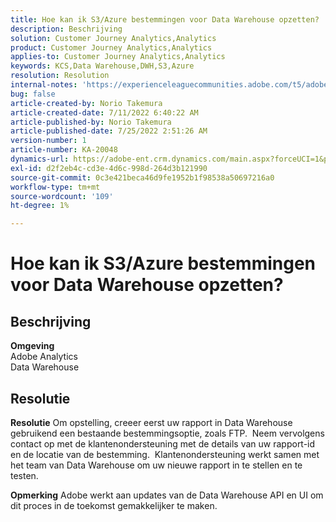 ```yaml
---
title: Hoe kan ik S3/Azure bestemmingen voor Data Warehouse opzetten?
description: Beschrijving
solution: Customer Journey Analytics,Analytics
product: Customer Journey Analytics,Analytics
applies-to: Customer Journey Analytics,Analytics
keywords: KCS,Data Warehouse,DWH,S3,Azure
resolution: Resolution
internal-notes: 'https://experienceleaguecommunities.adobe.com/t5/adobe-analytics-ideas/amazon-s3-support-for-data-warehouse/idi-p/341037  Azure example: https://jira.corp.adobe.com/browse/AN-259530  S3 example: https://jira.corp.adobe.com/browse/AN-294769'
bug: false
article-created-by: Norio Takemura
article-created-date: 7/11/2022 6:40:22 AM
article-published-by: Norio Takemura
article-published-date: 7/25/2022 2:51:26 AM
version-number: 1
article-number: KA-20048
dynamics-url: https://adobe-ent.crm.dynamics.com/main.aspx?forceUCI=1&pagetype=entityrecord&etn=knowledgearticle&id=d6a3af53-e400-ed11-82e4-00224809f805
exl-id: d2f2eb4c-cd3e-4d6c-998d-264d3b121990
source-git-commit: 0c3e421beca46d9fe1952b1f98538a50697216a0
workflow-type: tm+mt
source-wordcount: '109'
ht-degree: 1%

---
```


# Hoe kan ik S3/Azure bestemmingen voor Data Warehouse opzetten?

## Beschrijving

<b>Omgeving</b>
<br>Adobe Analytics
<br>Data Warehouse

## Resolutie


<b>Resolutie</b>
Om opstelling, creeer eerst uw rapport in Data Warehouse gebruikend een bestaande bestemmingsoptie, zoals FTP.  Neem vervolgens contact op met de klantenondersteuning met de details van uw rapport-id en de locatie van de bestemming.  Klantenondersteuning werkt samen met het team van Data Warehouse om uw nieuwe rapport in te stellen en te testen.

<b>Opmerking</b>
Adobe werkt aan updates van de Data Warehouse API en UI om dit proces in de toekomst gemakkelijker te maken.
